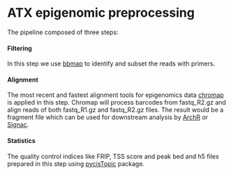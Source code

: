 # ATX epigenomic preprocessing
The pipeline composed of three steps:

#### Filtering 
In this step we use [bbmap](https://github.com/BioInfoTools/BBMap/blob/master/sh/bbduk.sh) to identify and subset the reads with primers.

#### Alignment 
The most recent and fastest alignment tools for epigenomics data [chromap](https://github.com/haowenz/chromap) is applied in this step. Chromap will process barcodes from fastq_R2.gz and  align reads of both fastq_R1.gz and fastq_R2.gz files. The result would be a fragment file which can be used for downstream analysis by [ArchR](https://www.archrproject.com/) or [Signac](https://stuartlab.org/signac/).

#### Statistics 
The quality control indices like FRIP, TSS score and peak bed and h5 files prepared in this step using [pycisTopic](https://github.com/aertslab/pycisTopic) package.

